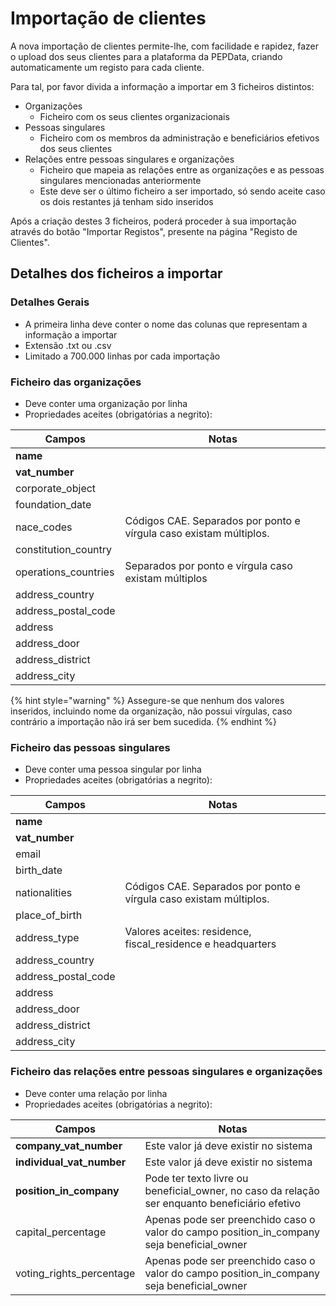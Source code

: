 # Importação de clientes

A nova importação de clientes permite-lhe, com facilidade e rapidez, fazer o upload dos seus clientes para a plataforma da PEPData, criando automaticamente um registo para cada cliente.

Para tal, por favor divida a informação a importar em 3 ficheiros distintos:

* Organizações
  * Ficheiro com os seus clientes organizacionais
* Pessoas singulares
  * Ficheiro com os membros da administração e beneficiários efetivos dos seus clientes
* Relações entre pessoas singulares e organizações
  * Ficheiro que mapeia as relações entre as organizações e as pessoas singulares mencionadas anteriormente
  * Este deve ser o último ficheiro a ser importado, só sendo aceite caso os dois restantes já tenham sido inseridos

Após a criação destes 3 ficheiros, poderá proceder à sua importação através do botão "Importar Registos", presente na página "Registo de Clientes".

## Detalhes dos ficheiros a importar

### Detalhes Gerais

* A primeira linha deve conter o nome das colunas que representam a informação a importar
* Extensão .txt ou .csv
* Limitado a 700.000 linhas por cada importação

### Ficheiro das organizações

* Deve conter uma organização por linha
* Propriedades aceites (obrigatórias a negrito):

| Campos                | Notas                                                              |
| --------------------- | ------------------------------------------------------------------ |
| **name**              |                                                                    |
| **vat\_number**       |                                                                    |
| corporate\_object     |                                                                    |
| foundation\_date      |                                                                    |
| nace\_codes           | Códigos CAE. Separados por ponto e vírgula caso existam múltiplos. |
| constitution\_country |                                                                    |
| operations\_countries | Separados por ponto e vírgula caso existam múltiplos               |
| address\_country      |                                                                    |
| address\_postal\_code |                                                                    |
| address               |                                                                    |
| address\_door         |                                                                    |
| address\_district     |                                                                    |
| address\_city         |                                                                    |

{% hint style="warning" %}
Assegure-se que nenhum dos valores inseridos, incluindo nome da organização, não possui vírgulas, caso contrário a importação não irá ser bem sucedida.
{% endhint %}

### Ficheiro das pessoas singulares

* Deve conter uma pessoa singular por linha
* Propriedades aceites (obrigatórias a negrito):

| Campos                | Notas                                                              |
| --------------------- | ------------------------------------------------------------------ |
| **name**              |                                                                    |
| **vat\_number**       |                                                                    |
| email                 |                                                                    |
| birth\_date           |                                                                    |
| nationalities         | Códigos CAE. Separados por ponto e vírgula caso existam múltiplos. |
| place\_of\_birth      |                                                                    |
| address\_type         | Valores aceites: residence, fiscal\_residence e headquarters       |
| address\_country      |                                                                    |
| address\_postal\_code |                                                                    |
| address               |                                                                    |
| address\_door         |                                                                    |
| address\_district     |                                                                    |
| address\_city         |                                                                    |

### Ficheiro das relações entre pessoas singulares e organizações

* Deve conter uma relação por linha
* Propriedades aceites (obrigatórias a negrito):

| Campos                      | Notas                                                                                           |
| --------------------------- | ----------------------------------------------------------------------------------------------- |
| **company\_vat\_number**    | Este valor já deve existir no sistema                                                           |
| **individual\_vat\_number** | Este valor já deve existir no sistema                                                           |
| **position\_in\_company**   | Pode ter texto livre ou beneficial\_owner, no caso da relação ser enquanto beneficiário efetivo |
| capital\_percentage         | Apenas pode ser preenchido caso o valor do campo position\_in\_company seja beneficial\_owner   |
| voting\_rights\_percentage  | Apenas pode ser preenchido caso o valor do campo position\_in\_company seja beneficial\_owner   |

